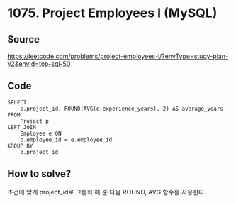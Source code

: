 # 1075. Project Employees I (MySQL)

## Source

https://leetcode.com/problems/project-employees-i/?envType=study-plan-v2&envId=top-sql-50

## Code

```mysql
SELECT
    p.project_id, ROUND(AVG(e.experience_years), 2) AS average_years
FROM
    Project p
LEFT JOIN
    Employee e ON
    p.employee_id = e.employee_id
GROUP BY
    p.project_id
```

## How to solve?

조건에 맞게 project_id로 그룹화 해 준 다음 ROUND, AVG 함수를 사용한다.
